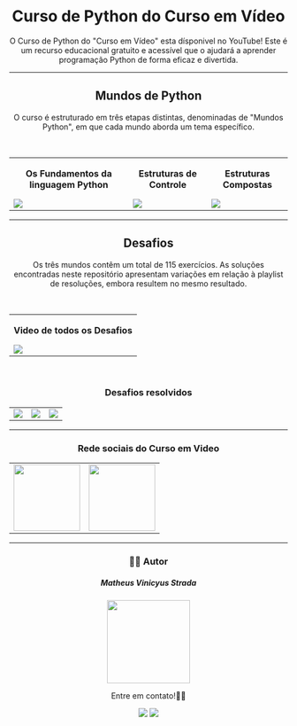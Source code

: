 <h1 align="center">Curso de Python do Curso em Vídeo</h1>
<p align="center"> O Curso de Python do "Curso em Vídeo" esta dísponivel no YouTube! Este é um recurso educacional gratuito e acessível que o ajudará a aprender programação Python de forma eficaz e divertida.</p>
<hr/>

<h2 align="center">Mundos de Python</h2>
<p align="center">O curso é estruturado em três etapas distintas, denominadas de "Mundos Python", em que cada mundo aborda um tema específico.</p> 
<br>
<table>
  <tr>
    <td>
      <p align="center"><strong>Os Fundamentos da linguagem Python</strong></p>
      <a href='https://www.youtube.com/playlist?list=PLvE-ZAFRgX8hnECDn1v9HNTI71veL3oW0'>
        <img src='https://i.ytimg.com/vi/S9uPNppGsGo/hqdefault.jpg?sqp=-oaymwEXCNACELwBSFryq4qpAwkIARUAAIhCGAE=&rs=AOn4CLBdufuoJdaVhVi1j6gQJgfUqD0T8w'/>
      </a>
    </td>
    <td>
      <p align="center"><strong>Estruturas de Controle</strong></p>
      <a href='https://www.youtube.com/playlist?list=PLHz_AreHm4dk_nZHmxxf_J0WRAqy5Czye'>
        <img src='https://i.ytimg.com/vi/nJkVHusJp6E/hqdefault.jpg?sqp=-oaymwEXCNACELwBSFryq4qpAwkIARUAAIhCGAE=&rs=AOn4CLAwS7AI6zuAvotmHCJRftqv02STzA'/>
      </a>
    </td>
    <td>
      <p align="center"><strong>Estruturas Compostas</strong></p>
      <a href='https://www.youtube.com/playlist?list=PLHz_AreHm4dksnH2jVTIVNviIMBVYyFnH'>
        <img src='https://i.ytimg.com/vi/0LB3FSfjvao/hqdefault.jpg?sqp=-oaymwEXCNACELwBSFryq4qpAwkIARUAAIhCGAE=&rs=AOn4CLBqol42-hNTgWiusYsmJnU7jMumAQ'/>
      </a>
   </td>
  </tr>
</table>
<hr/>

<h2 align="center">Desafios</h2>
<p align="center">Os três mundos contêm um total de 115 exercícios. As soluções encontradas neste repositório apresentam variações em relação à playlist de resoluções, embora resultem no mesmo resultado.</p>
<br>
<table align="center">
  <tr>
    <td>
      <p align="center"><strong>Video de todos os Desafios</strong></p>
      <a href='https://youtube.com/playlist?list=PLHz_AreHm4dm6wYOIW20Nyg12TAjmMGT-&si=pdWu92xhvp60eFfU'>
        <img src='https://i.ytimg.com/vi/nIHq1MtJaKs/hqdefault.jpg?sqp=-oaymwEXCNACELwBSFryq4qpAwkIARUAAIhCGAE=&rs=AOn4CLBEX2cHkfrvGfQSQrk5RdWw-WYjww'/>
      </a>
    </td>
  </tr>
</table>
<br>
<h3 align="center">Desafios resolvidos</h3>
<table align="center">
  <tr>
    <td>
      <a href='https://github.com/zMatheus22/Python_Curso_Em_Video/tree/main/Mundo_01/Desafios'>
        <img src='https://www.cursoemvideo.com/wp-content/uploads/bb-plugin/cache/Python3%E2%80%93Mundo1-circle-fe9ce6bfeaf0ec1069476ff395ea189a-5d48cb37edbef.png'/>
      </a>
    </td>
    <td>
      <a href='https://github.com/zMatheus22/Python_Curso_Em_Video/tree/main/Mundo_02/Desafios'>
        <img src='https://www.cursoemvideo.com/wp-content/uploads/bb-plugin/cache/Python3%E2%80%93Mundo2-circle-a64ea178823d89b8510e5f90ccfa644e-5d48cb37edbef.png'/>
      </a>
    </td>
    <td>
      <a href='https://github.com/zMatheus22/Python_Curso_Em_Video/tree/main/Mundo_03/Desafios'>
        <img src='https://www.cursoemvideo.com/wp-content/uploads/2019/09/Python3%E2%80%93Mundo3.png'/>
      </a>
    </td>
  </tr>
</table>

<hr/>
<h3 align="center">Rede sociais do Curso em Video</h3>
<table align="center">
  <tr>
    <td>
      <a href='https://www.cursoemvideo.com'>
        <img width="120" src='https://www.cursoemvideo.com/wp-content/uploads/2019/08/cursoemvideo-logo-branca.png'/>
      </a>
    </td>
    <td>
      <a href='https://www.youtube.com/@CursoemVideo'>
        <img width="120" src='https://imagepng.org/youtube-play/youtube-play-icone/'/>
      </a>
    </td>
  </tr>
</table>
<hr>
<h3 align="center"> 👨‍🚀 Autor </h3>
<div align="center">
  <h5>Matheus Vinicyus Strada</h5>
  <a href='https://github.com/zMatheus22'>
    <img width="150" src="https://avatars.githubusercontent.com/u/57578830?v=4">  
  </a>
  <br>
  <p>Entre em contato!👋🏽</p>
  <a href="mailto:matheusv.strada4@gmail.com?" alt="Gmail">
  <img src="https://img.shields.io/badge/-Gmail-FF0000?style=flat-square&labelColor=FF0000&logo=gmail&logoColor=white&link=matheusv.strada4@gmail.com" /></a>
  
  <a href="https://www.linkedin.com/in/matheus-vinicyus-strada" alt="Linkedin">
  <img src="https://img.shields.io/badge/-Linkedin-0e76a8?style=flat-square&logo=Linkedin&logoColor=white&link=https://www.linkedin.com/in/matheus-vinicyus-strada" /></a>
</div>
